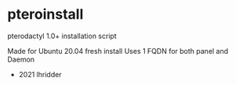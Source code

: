# pteroinstall
pterodactyl 1.0+ installation script

Made for Ubuntu 20.04 fresh install
Uses 1 FQDN for both panel and Daemon

- 2021 lhridder
